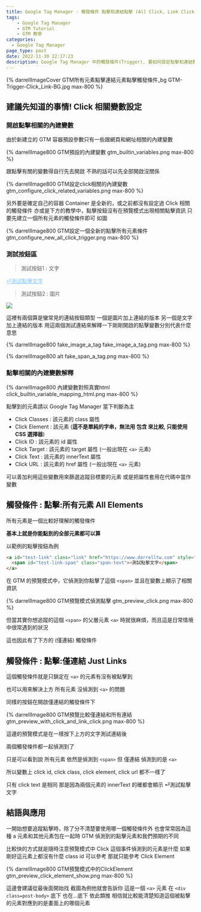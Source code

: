 ```yaml
---
title: Google Tag Manager - 觸發條件 點擊和連結點擊 (All Click, Link Click)
tags:
	- Google Tag Manager
	- GTM Tutorial
	- GTM 教學
categories:
  - Google Tag Manager
page_type: post
date: 2022-11-30 22:17:23
description: Google Tag Manager 中的觸發條件(Trigger), 要如何設定點擊和連結點擊，兩者的差異以及該選哪一個
---
```


{% darrellImageCover GTM所有元素點擊連結元素點擊觸發條件_bg GTM-Trigger-Click_Link-BG.jpg max-800 %}

## 建議先知道的事情! Click 相關變數設定

### 開啟點擊相關的內建變數

由於新建立的 GTM 容器預設參數只有一些跟網頁和網址相關的內建變數

{% darrellImage800 GTM預設的內建變數 gtm_builtin_variables.png max-800 %}

跟點擊有關的變數得自行先去開啟
不熟的話可以先全部開啟沒關係

{% darrellImage800 GTM設定click相關的內建變數 gtm_configure_click_related_variables.png max-800 %}

另外要是確定自己的容器 Container 是全新的，或之前都沒有設定過 Click 相關的觸發條件
亦或是下方的教學中，點擊按鈕沒有在預覽模式出現相關點擊資訊
只要先建立一個所有元素的觸發條件即可 如圖

{% darrellImage800 GTM設定一個全新的點擊所有元素條件 gtm_configure_new_all_click_trigger.png max-800 %}

### 測試按鈕區

> 測試按鈕1 : 文字

<a id='test-link' class='link' href='https://www.darrelltw.com' style='color:#7bc5ff'>
  <span id='test-link-span' class='span-text'>⏎測試點擊文字</span>
</a>

> 測試按鈕2 : 圖片

<a id='test-link2' class='link' href='https://www.darrelltw.com'>
  <img id='test-image-id' class='test-image-class' src="./fake_button.png">
</a>

這裡有兩個算是蠻常見的連結按鈕類型
一個是圖片加上連結的版本
另一個是文字加上連結的版本
用這兩個測試連結來解釋一下剛剛開啟的點擊變數分別代表什麼意思

{% darrellImage800 fake_image_a_tag fake_image_a_tag.png max-800 %}

{% darrellImage800 alt fake_span_a_tag.png max-800 %}

### 點擊相關的內建變數解釋

{% darrellImage800 內建變數對照真實html click_builtin_variable_mapping_html.png max-800 %}

點擊到的元素請以 Google Tag Manager 當下判斷為主

- Click Classes : 該元素的 class 屬性
- Click Element : 該元素 (**這不是單純的字串，無法用 包含 來比較, 只能使用 CSS 選擇器**)
- Click ID : 該元素的 id 屬性
- Click Target : 該元素的 target 屬性 (一般出現在 `<a>` 元素)
- Click Text : 該元素的 innerText 屬性
- Click URL : 該元素的 href 屬性 (一般出現在 `<a>` 元素)

可以善加利用這些變數用來篩選追蹤目標要的元素
或是把屬性套用在代碼中當作變數

## 觸發條件 : 點擊:所有元素 All Elements

所有元素是一個比較好理解的觸發條件

**基本上就是你能點到的全部元素都可以算**

以範例的點擊按鈕為例

```html
<a id="test-link" class="link" href="https://www.darrelltw.com" style="color:#7bc5ff">
  <span id="test-link-span" class="span-text">⏎測試點擊文字</span>
</a>
```

在 GTM 的預覽模式中，它偵測到你點擊了這個 `<span>` 並且在變數上顯示了相關資訊

{% darrellImage800 GTM預覽模式偵測點擊 gtm_preview_click.png max-800 %}

但當其實你想追蹤的這個 `<span>` 的父層元素 `<a>` 時就很麻煩，而且這是日常情境中很常遇到的狀況

這也因此有了下方的 (僅連結) 觸發條件

## 觸發條件 : 點擊:僅連結 Just Links

這個觸發條件就是只鎖定在 `<a>` 的元素有沒有被點擊到

也可以用來解決上方 所有元素 沒偵測到 `<a>` 的問題

同樣的按鈕在開啟僅連結的觸發條件下

{% darrellImage800 GTM預覽比較僅連結和所有連結 gtm_preview_with_click_and_link_click.png max-800 %}

這邊的預覽模式是在一樣按下上方的文字測試連結後

兩個觸發條件都一起偵測到了

只是可以看到說
所有元素 依然是偵測到 `<span>`
但 僅連結 偵測到的是 `<a>`

所以變數上 click id, click class, click element, click url 都不一樣了

只有 click text 是相同
那是因為兩個元素的 innerText 的確都會顯示 ⏎測試點擊文字

## 結語與應用

一開始想要追蹤點擊時，除了分不清楚要使用哪一個觸發條件外
也會常常因為這種 a 元素和其他元素包在一起時
GTM 偵測到的點擊元素和我們預期的不同

比較快的方式就是隨時注意預覽模式中
Click 這個事件偵測到的元素是什麼
如果剛好這元素上都沒有什麼 class id 可以參考
那就只能參考 Click Element

{% darrellImage800 GTM預覽模式中的ClickElement gtm_preview_click_element_show.png max-800 %}

這邊會建議從最後面開始找
截圖為例他就會告訴你 
這是一個 `<a>` 元素
在 `<div class=post-body>` 底下
也在...底下
依此類推
相信就比較能清楚知道這個被點擊的元素對應到的是畫面上的哪個元素
